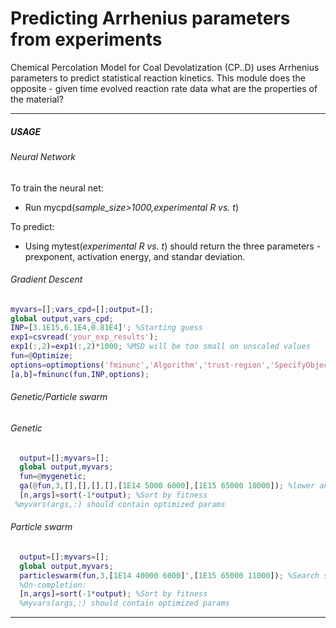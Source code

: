 # Predicting Arrhenius parameters from experiments

Chemical Percolation Model for Coal Devolatization (CP..D) uses Arrhenius parameters to predict statistical reaction kinetics. This module does the opposite - given time evolved reaction rate data what are the properties of the material?

---
##### **USAGE**
###### Neural Network
To train the neural net:
* Run mycpd(*sample_size>1000,experimental R vs. t*)

To predict:
* Using mytest(*experimental R vs. t*) should return the three parameters - prexponent, activation energy, and standar deviation.

###### Gradient Descent

  ```matlab
  myvars=[];vars_cpd=[];output=[]; 
  global output,vars_cpd;
  INP=[3.1E15,6.1E4,0.81E4]'; %Starting guess
  exp1=csvread('your_exp_results');
  exp1(:,2)=exp1(:,2)*1000; %MSD will be too small on unscaled values
  fun=@Optimize;
  options=optimoptions('fminunc','Algorithm','trust-region','SpecifyObjectiveGradient',true,'OptimalityTolerance', 0.5e-5);
  [a,b]=fminunc(fun,INP,options);
  ```
###### Genetic/Particle swarm

###### Genetic
 ```matlab
   output=[];myvars=[];
   global output,myvars;
   fun=@mygenetic;
   ga(@fun,3,[],[],[],[],[1E14 5000 6000],[1E15 65000 10000]); %lower and upped bound search space values
   [n,args]=sort(-1*output); %Sort by fitness
  %myvars(args,:) should contain optimized params
```
###### Particle swarm
```matlab
  output=[];myvars=[];
  global output,myvars;
  particleswarm(fun,3,[1E14 40000 6000]',[1E15 65000 11000]); %Search space
  %On-completion:
  [n,args]=sort(-1*output); %Sort by fitness
  %myvars(args,:) should contain optimized params
```
---

